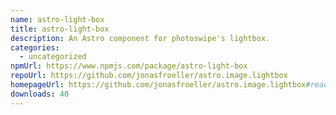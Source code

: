 ```yaml
---
name: astro-light-box
title: astro-light-box
description: An Astro component for photoswipe's lightbox.
categories:
  - uncategorized
npmUrl: https://www.npmjs.com/package/astro-light-box
repoUrl: https://github.com/jonasfroeller/astro.image.lightbox
homepageUrl: https://github.com/jonasfroeller/astro.image.lightbox#readme
downloads: 40
---
```

